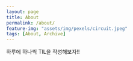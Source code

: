 ```yaml
---
layout: page
title: About
permalink: /about/
feature-img: "assets/img/pexels/circuit.jpeg"
tags: [About, Archive]
---
```


하루에 하나씩 TIL을 작성해보자!!
 
